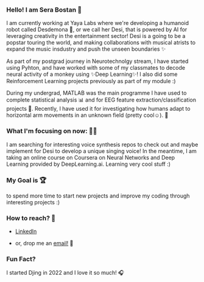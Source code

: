### Hello! I am Sera Bostan 👋

I am currently working at Yaya Labs where we're developing a humanoid robot called Desdemona 🤖, or we call her Desi, that is powered by AI for leveraging creativity in the entertainment sector! Desi is a going to be a popstar touring the world, and making collaborations with musical atrists to expand the music insdustry and push the unseen boundaries ✨


As part of my postgrad journey in Neurotechnolgy stream, I have started using Pyhton, and have worked with some of my classmates to decode neural activity of a monkey using ✨Deep Learning✨! I also did some Reinforcement Learning projects previously as part of my module :)

During my undergrad, MATLAB was the main programme I have used to complete statistical analysis 📊 and for EEG feature extraction/classification projects 🧠.
Recently,  I have used it for investigating how humans adapt to horizontal arm movements in an unknown field (pretty cool☺). 🦾

### What I'm focusing on now: 🧘‍♀️
I am searching for interesting voice synthesis repos to check out and maybe implement for Desi to develop a unique singing voice!
In the meantime, I am taking an online course on Coursera on Neural Networks and Deep Learning provided by DeepLearning.ai. Learning very cool stuff :)
### My Goal is 🏆
to spend more time to start new projects and improve my coding through interesting projects :) 

### How to reach? 💬
- [LinkedIn](https://www.linkedin.com/in/sera-bostan)
  

- or, drop me an [email!](mailto:serabostan@hotmail.co.uk) 📧

### Fun Fact?
I started Djing in 2022 and I love it so much! 🎧
<!--
**serabos/serabos** is a ✨ _special_ ✨ repository because its `README.md` (this file) appears on your GitHub profile.

Here are some ideas to get you started:

- 🔭 I’m currently working on ...
- 🌱 I’m currently learning ...
- 👯 I’m looking to collaborate on ...
- 🤔 I’m looking for help with ...
- 💬 Ask me about ...
- 📫 How to reach me: ...
- 😄 Pronouns: ...
- ⚡ Fun fact: ...
-->
